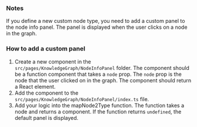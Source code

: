 ### Notes
If you define a new custom node type, you need to add a custom panel to the node info panel. The panel is displayed when the user clicks on a node in the graph.

### How to add a custom panel
1. Create a new component in the `src/pages/KnowledgeGraph/NodeInfoPanel` folder. The component should be a function component that takes a `node` prop. The `node` prop is the node that the user clicked on in the graph. The component should return a React element.
2. Add the component to the `src/pages/KnowledgeGraph/NodeInfoPanel/index.ts` file.
3. Add your logic into the mapNode2Type function. The function takes a node and returns a component. If the function returns `undefined`, the default panel is displayed.
